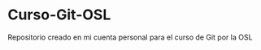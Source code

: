 Curso-Git-OSL
=============

Repositorio creado en mi cuenta personal para el curso de Git por la OSL
